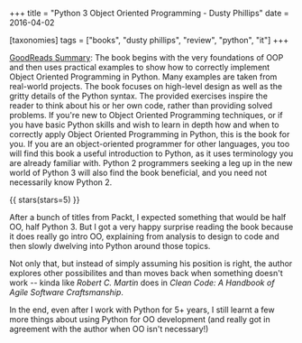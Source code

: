 +++
title = "Python 3 Object Oriented Programming - Dusty Phillips"
date = 2016-04-02

[taxonomies]
tags = ["books", "dusty phillips", "review", "python", "it"]
+++

[GoodReads Summary](https://www.goodreads.com/book/show/8679996-python-3-object-oriented-programming):
The book begins with the very foundations of OOP and then uses practical
examples to show how to correctly implement Object Oriented Programming in
Python. Many examples are taken from real-world projects. The book focuses on
high-level design as well as the gritty details of the Python syntax. The
provided exercises inspire the reader to think about his or her own code,
rather than providing solved problems. If you're new to Object Oriented
Programming techniques, or if you have basic Python skills and wish to learn
in depth how and when to correctly apply Object Oriented Programming in
Python, this is the book for you. If you are an object-oriented programmer for
other languages, you too will find this book a useful introduction to Python,
as it uses terminology you are already familiar with. Python 2 programmers
seeking a leg up in the new world of Python 3 will also find the book
beneficial, and you need not necessarily know Python 2.

<!-- more -->

{{ stars(stars=5) }}

After a bunch of titles from Packt, I expected something that would be half
OO, half Python 3. But I got a very happy surprise reading the book because it
does really go intro OO, explaining from analysis to design to code and then
slowly dwelving into Python around those topics.

Not only that, but instead of simply assuming his position is right, the
author explores other possibilites and than moves back when something doesn't
work -- kinda like _Robert C. Martin_ does in _Clean Code: A Handbook of Agile
Software Craftsmanship_.

In the end, even after I work with Python for 5+ years, I still learnt a few
more things about using Python for OO development (and really got in agreement
with the author when OO isn't necessary!)

